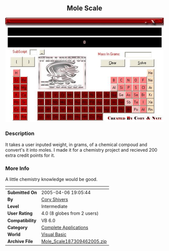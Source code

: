 ﻿<div align="center">

## Mole Scale

<img src="PIC2005452125159856.JPG">
</div>

### Description

It takes a user inputed weight, in grams, of a chemical compoud and convert's it into moles. I made it for a chemistry project and recieved 200 extra credit points for it.
 
### More Info
 
A little chemistry knowledge would be good.


<span>             |<span>
---                |---
**Submitted On**   |2005-04-06 19:05:44
**By**             |[Cory Shivers](https://github.com/Planet-Source-Code/PSCIndex/blob/master/ByAuthor/cory-shivers.md)
**Level**          |Intermediate
**User Rating**    |4.0 (8 globes from 2 users)
**Compatibility**  |VB 6\.0
**Category**       |[Complete Applications](https://github.com/Planet-Source-Code/PSCIndex/blob/master/ByCategory/complete-applications__1-27.md)
**World**          |[Visual Basic](https://github.com/Planet-Source-Code/PSCIndex/blob/master/ByWorld/visual-basic.md)
**Archive File**   |[Mole\_Scale187309462005\.zip](https://github.com/Planet-Source-Code/cory-shivers-mole-scale__1-59847/archive/master.zip)








